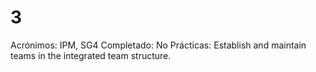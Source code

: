 # 3

Acrónimos: IPM, SG4
Completado: No
Prácticas: Establish and maintain teams in the integrated team structure.